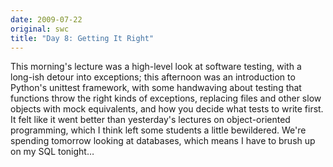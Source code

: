 ```yaml
---
date: 2009-07-22
original: swc
title: "Day 8: Getting It Right"
---
```

<p>This morning's lecture was a high-level look at software testing, with a long-ish detour into exceptions; this afternoon was an introduction to Python's unittest framework, with some handwaving about testing that functions throw the right kinds of exceptions, replacing files and other slow objects with mock equivalents, and how you decide what tests to write first. It felt like it went better than yesterday's lectures on object-oriented programming, which I think left some students a little bewildered. We're spending tomorrow looking at databases, which means I have to brush up on my SQL tonight…</p>
